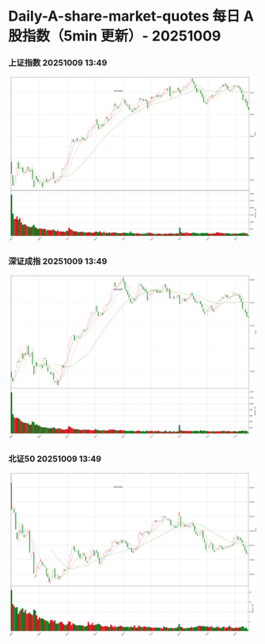 
# Daily-A-share-market-quotes 每日 A 股指数（5min 更新）- 20251009

### 上证指数 20251009 13:49
![](./fig/2025/10/20251009-sh000001.png)

### 深证成指 20251009 13:49
![](./fig/2025/10/20251009-sz399001.png)

### 北证50 20251009 13:49
![](./fig/2025/10/20251009-bj899050.png)
